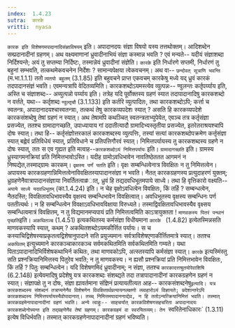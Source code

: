```yaml
---
index:  1.4.23
sutra:  कारके
vritti:  nyasa
---
```


`कारक इति विशेषणमपादानादिसंज्ञाविषयम्` इति। अपादानदयः संज्ञा विषयो यस्य तत्तथोक्तम्। आदिशब्देन सम्प्रदानादीनां ग्रहणम्। अथ वक्ष्यमाणानां ध्रुवादीनाभियं संज्ञा कस्मान्न भवति ? एवं मन्यते-- यदीयं संज्ञाशब्दा निर्दिश्यन्ते; अयं तु सप्तम्या निर्दिष्टः, तस्मान्नेयं ध्रुवादीनां संज्ञेति। `कारके` इति निर्धारणे सप्तमी, निर्धारणं तु बहुनां सम्भवति, तत्कथमेकवचनेन निर्देशः ? सामान्यपेक्षया त्वेकवचनम्। अथ वा-- `छन्दोवत् सूत्राणि भवन्ति` (म.भा.1.1.1) ततो `व्यतयो बहुलम्` (3.1.85) इति बहुवचने प्राप्त एकवचम् कारकेषु मध्ये यद् ध्रुवं कारकं तदपादानसंज्ञं भवति। एवमन्यत्रापि वेदितव्यमिति।
कारकशब्दोऽयमस्त्येव व्युत्पन्नः-- ण्वुलन्तः कर्तृपर्य्याय इति, अस्ति च संज्ञाशब्दः-- अव्युत्पन्नो पर्य्याय इति। तत्रेह यदि पूर्वोक्तस्य ग्रहणं स्यात तदापादानादिषु कारकशब्दो न वर्त्तते, यथा-- कर्तृशब्दः `ण्वुल्तृचौ` (3.1.133) इति कर्तरि व्युत्पादितः, तथा कारकशब्दोऽपि; कर्त्ता च स्वतन्त्रः, अपादानादयश्चास्वतन्त्राः, तत्कथं तेषु कारकव्यपदेशः स्यात् ? असति हि कारकव्यपदेशे कारकसंशब्देषु तेषां ग्रहणं न स्यात्। अथ तेषामपि कथञ्चित् स्वतन्त्रताभ्युपेयेत, एवञ्च तत्र कर्तृसंज्ञा प्रसज्येत, ततश्च ग्रामादागच्छति, उपाध्यायाय गां ददातीत्यादौ ग्रामादिभ्यस्तृतीया प्रसज्येत, इतरेतराश्रयश्चापि दोषः स्यात्। तथा हि-- कर्तृसंज्ञोत्तरकालं कारकशब्दस्य व्युत्पत्तिः, तस्यां सत्यां कारकशब्दोपक्रमेण कर्त्तृसंज्ञा स्यात् बह्वेवं प्रतिविधेयं स्यात्, प्रतिविधाने च प्रतिपत्तिगौरवं स्यात्। निमित्तपर्यायस्य तु कारकशब्दस्य ग्रहणे न दोषः स्यात्, ततः स एव गृह्यत इति मत्वाह--`कारकशब्दोऽयं निमित्तपर्यायः` इति। `ग्रामादागच्छति` इति। ग्रामस्य ध्रुस्यागमनक्रियां प्रति निमित्तभावोऽस्ति। यदीह ग्रामोऽवधिभावेन नावतिष्ठेततत आगमनं न निष्पद्येत,तस्माद्ग्रामः कारकम्।
`वृक्षस्य पर्णं पतति` इति। वृक्षः सम्बन्धित्वेनात्र विवक्षितः न तु निमित्तत्वेन। अपायस्य कारकग्रहणान्निमित्तत्वेनाविवक्षितस्यापादानसंज्ञा न भवति। नैतत् कारकग्रहणस्य प्रत्युदाहरणं युक्तम्; ध्रुग्रहणेनैवात्रापादानसंज्ञाया निवर्तितत्वा#ात्, ध्रुवं हि तद्यदवधिभूतमपाये साध्ये। तथा हि वृत्तिकारो वक्ष्यति-- `अपाये साध्ये यदवधिभूतम्` (का.1.4.24) इति। न चेह वृक्षोऽवधित्वेन विवक्षितः, किं तर्हि ? सम्बन्धत्वेन, नैतदस्ति; विवक्षितावधिभावस्यैव वृक्षस्य सम्बन्धिभावेन विवक्षित्वात्। अवधिभूतस्य वृक्षस्य सम्बन्धिनः पर्ण पततीत्यर्थः। न हि सम्बन्धित्वेन विवक्षाऽवधिभावविक्षाया विरुध्यते। तस्माद्विवक्षितावधिभावस्यैव वृक्ष्सय सम्बन्धित्वमात्रं विवक्षितम्, न तु विद्यमानमप्यपायं प्रति निमित्तत्वमिति काऽत्रायुक्तता !
`माणवकस्य पितरं पन्थानं पृच्छति`इति। `अकथितञ्च` (1.4.51) इत्यकथितस्य कर्मसंज्ञा विधीयमाना `कारके ` (1.4.82) इत्येतस्मिन्नसति माणवकस्यापि स्यात्, कथम् ? अकथितशब्दोऽयमकीर्त्तित पर्यायः। स च कस्याचिद्विशेषस्याप्रकृतत्वद्विशेषानुपादाने सति प्रयुज्यमानः सर्वत्राविशेषएणाकीर्त्तितमात्रे स्यात्। ततश्च `अकथितम्` इत्युच्यमाने कारकञ्चाकारकञ्च सर्वमकथितमिति सर्वकथितमिति गम्यते। यथा पिताऽपादानादिभिर्विशेषकथाभिर्न कथितः, तथा माणवकोऽपि, अत्स्तस्यापि कर्मसंज्ञा स्यात्। `कारके` इत्यस्मिंस्तु सति प्रश्नक्रियानिमित्तस्य पितुरेव भवति; न तु माणवकस्य। न ह्यसौ प्रश्नक्रियां प्रति निमित्तभावेन विवक्षितः, किं तर्हि ? पितुः सम्बन्धित्वेन।
यदि विशेषणमिदं ध्रुवादीनाम्; न संज्ञा, ततश्च `कारकादत्तश्रुतयोरेवाशिषि` (6.2.148) इत्येवमादिषु प्रदेशेषु यत्र कारकशब्दः संशब्द्यते तदा तत्रापादानादीनां कारकग्रहणेन ग्रहणं न स्यात्। संज्ञापक्षे तु न दोषः, संज्ञा ह्यावर्तमाना संज्ञिनं प्रत्यायतीत्यत आह-- कारकसंशब्दनेषु`इत्यादि। यत्र कारकशब्दस्य संशब्दनं तत्राप्यनेनैव विशेषणेन विवक्षितार्थप्रत्यायनलक्षणो व्यवहारोऽयं विज्ञायते; प्रदेशान्तरेऽपि कारकशब्दस्य निमित्तपर्यायस्यैवोपादानात्। तच्च् निमित्तमपादाननाद्येव, न हि ततोऽन्यत्क्रियानिमित्तं भवति। तस्मात् कारकग्रहमेनापादानादीनां ग्रहणं भवति।
अन्ये त्वाहुः-- साहचर्यात् कारकविशेषणसहचरिता अपादानादयः कारकशब्देनोच्यन्त इति तद्ग्रहणेनैव तेषां ग्रहणम्। कारकग्रहमं वा स्वरयितव्यम्। तेन `स्वरितेनाधिकारः` (1.3.11) इत्येष विधिर्भवति। तस्मात् कारकग्रहणेनापादानादीनां ग्रहणं भविष्यति।

